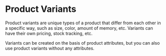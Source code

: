 # Product Variants
Product variants are unique types of a product that differ from each other in a specific way, such as size, color, amount of memory, etc. Variants can have their own pricing, stock tracking, etc.

Variants can be created on the basis of product attributes, but you can also use product variants without any attributes.
